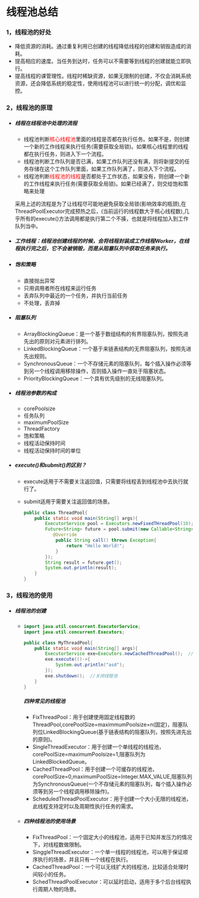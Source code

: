 # 线程池总结

### 1，线程池的好处

+ 降低资源的消耗。通过重复利用已创建的线程降低线程的创建和销毁造成的消耗。
+ 提高相应的速度。当任务到达时，任务可以不需要等到线程的创建就能立即执行。
+ 提高线程的课管理性。线程时稀缺资源，如果无限制的创建，不仅会消耗系统资源，还会降低系统的稳定性，使用线程池可以进行统一的分配，调优和监控。

### 2，线程池的原理

+ ##### 线程在线程池中处理的流程

  + 线程池判断<font color="red">核心线程池</font>里面的线程是否都在执行任务。如果不是，则创建一个新的工作线程来执行任务(需要获取全局锁)。如果核心线程里的线程都在执行任务，则进入下一个流程。
  + 线程池判断工作队列是否已满，如果工作队列还没有满，则将新提交的任务存储在这个工作队列里面，如果工作队列满了，则进入下个流程。
  + 线程池判断<font color="red">线程池的线程</font>是否都处于工作状态，如果没有，则创建一个新的工作线程来执行任务(需要获取全局锁)。如果已经满了，则交给饱和策略来处理

  采用上述的流程是为了让线程尽可能地避免获取全局锁(影响效率的瓶颈),在ThreadPoolExecutor完成预热之后，(当前运行的线程数大于核心线程数),几乎所有的execute()方法调用都是执行第二个不揍，也就是将线程加入到工作队列当中。

+ ##### 工作线程：线程池创建线程的时候，会将线程封装成工作线程Worker，在线程执行完之后，它不会被销毁，而是从阻塞队列中获取任务来执行。

+ ##### 饱和策略

  + 直接抛出异常
  + 只用调用者所在线程来运行任务
  + 丢弃队列中最近的一个任务，并执行当前任务
  + 不处理，丢弃掉

+ ##### 阻塞队列

  + ArrayBlockingQueue：是一个基于数组结构的有界阻塞队列，按照先进先出的原则对元素进行排列。
  + LinkedBlockingQueue：一个基于来链表结构的无界阻塞队列，按照先进先出规则。
  + SynchronousQueue：一个不存储元素的阻塞队列，每个插入操作必须等到另一个线程调用移除操作，否则插入操作一直处于阻塞状态。
  + PriorityBlockingQueue：一个具有优先级别的无线阻塞队列。

+ ##### 线程池参数的构成

  + corePoolsize
  + 任务队列
  + maximumPoolSize
  + ThreadFactory
  + 饱和策略
  + 线程活动保持时间
  + 线程活动保持时间的单位

+ ##### execute()和submit()的区别？

  + execute适用于不需要关注返回值，只需要将线程丢到线程池中去执行就行了。

  + submit适用于需要关注返回值的场景。

    ~~~ java
    public class ThreadPool{
        public static void main(String[] args){
            ExecutorService pool = Executors.newFixedTHreadPool(10);
            Future<String> future = pool.submit(new Callable<String>(){
               @Override
                public String call() throws Exception{
                    return "Hello World!";
                }
            });
            String result = future.get();
            System.out.println(result);
        }
    }
    ~~~


### 3，线程池的使用

+ ##### 线程池的创建

  + ~~~ java
    import java.util.concurrent.ExecutorService;
    import java.util.concurrent.Executors;
    
    public class MyThreadPool{
        public static void main(String[] args){
            ExecutorService exe=Executors.newCachedThreadPool();  //创建线程池
            exe.execute(()->{
                System.out.println("asd");
            });
            exe.shutdown();  //关闭线程池
        }
    }
    ~~~

    ##### 四种常见的线程池

    + FixThreadPool：用于创建使用固定线程数的ThreadPool,corePoolSize=maximmumPoolsize=n(固定)，阻塞队列位LinkedBlockingQueue(基于链表结构的阻塞队列，按照先进先出的原则)。
    + SingleThreadExecutor：用于创建一个单线程的线程池，corePoolSize=maximumPoolsize=1,阻塞队列为LinkedBlockedQueue。
    + CachedThreadPool：用于创建一个可缓存的线程池，corePoolSize=0,maximumPoolSize=Integer.MAX_VALUE,阻塞队列为SynchronousQueue(一个不存储元素的阻塞队列，每个插入操作必须等到另一个线程调用移除操作)。
    + ScheduledThreadPoolExecutor：用于创建一个大小无限的线程池，此线程支持定时以及周期性执行任务的需求。

  + ##### 四种线程池的使用场景

    + FixThreadPool：一个固定大小的线程池，适用于已知并发压力的情况下，对线程数做限制。
    + SinggleThreadExecutor：一个单一线程的线程池，可以用于保证顺序执行的场景，并且只有一个线程在执行。
    + CachedThreadPool：一个可以无线扩大的线程池，比较适合处理时间较小的任务。
    + SchedThreadPoolExecutor：可以延时启动，适用于多个后台线程执行周期人物的场景。

